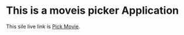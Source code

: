 # This is a moveis picker Application 

This sile live link is [Pick Movie](https://genuine-bunny-cbbb64.netlify.app/).

